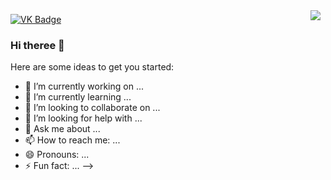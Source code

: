 <a href="https://github.com/Nikitonu4">
  <img align="right" style="margin:0.5rem" src="https://github-readme-stats.vercel.app/api/top-langs/?username=Nikitonu4&theme=buefy" />
</a>

[![VK Badge](https://img.shields.io/badge/VK-Profile-informational?style=flat&logo=vk&logoColor=white&color=1CA2F1)](https://vk.com/nikitonu4pu)
### Hi theree 👋

Here are some ideas to get you started:

- 🔭 I’m currently working on ...
- 🌱 I’m currently learning ...
- 👯 I’m looking to collaborate on ...
- 🤔 I’m looking for help with ...
- 💬 Ask me about ...
- 📫 How to reach me: ...
- 😄 Pronouns: ...
- ⚡ Fun fact: ...
-->

